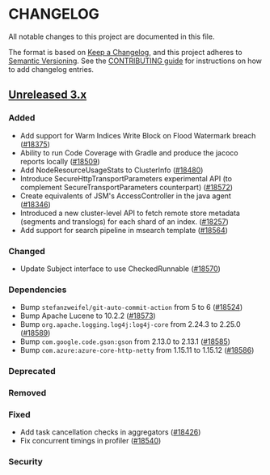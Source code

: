 # CHANGELOG
All notable changes to this project are documented in this file.

The format is based on [Keep a Changelog](https://keepachangelog.com/en/1.0.0/), and this project adheres to [Semantic Versioning](https://semver.org/spec/v2.0.0.html). See the [CONTRIBUTING guide](./CONTRIBUTING.md#Changelog) for instructions on how to add changelog entries.

## [Unreleased 3.x]
### Added
- Add support for Warm Indices Write Block on Flood Watermark breach ([#18375](https://github.com/opensearch-project/OpenSearch/pull/18375))
- Ability to run Code Coverage with Gradle and produce the jacoco reports locally ([#18509](https://github.com/opensearch-project/OpenSearch/issues/18509))
- Add NodeResourceUsageStats to ClusterInfo ([#18480](https://github.com/opensearch-project/OpenSearch/issues/18472))
- Introduce SecureHttpTransportParameters experimental API (to complement SecureTransportParameters counterpart) ([#18572](https://github.com/opensearch-project/OpenSearch/issues/18572))
- Create equivalents of JSM's AccessController in the java agent ([#18346](https://github.com/opensearch-project/OpenSearch/issues/18346))
- Introduced a new cluster-level API to fetch remote store metadata (segments and translogs) for each shard of an index. ([#18257](https://github.com/opensearch-project/OpenSearch/pull/18257))
- Add support for search pipeline in msearch template ([#18564](https://github.com/opensearch-project/OpenSearch/pull/18564))

### Changed
- Update Subject interface to use CheckedRunnable ([#18570](https://github.com/opensearch-project/OpenSearch/issues/18570))

### Dependencies
- Bump `stefanzweifel/git-auto-commit-action` from 5 to 6 ([#18524](https://github.com/opensearch-project/OpenSearch/pull/18524))
- Bump Apache Lucene to 10.2.2 ([#18573](https://github.com/opensearch-project/OpenSearch/pull/18573))
- Bump `org.apache.logging.log4j:log4j-core` from 2.24.3 to 2.25.0 ([#18589](https://github.com/opensearch-project/OpenSearch/pull/18589))
- Bump `com.google.code.gson:gson` from 2.13.0 to 2.13.1 ([#18585](https://github.com/opensearch-project/OpenSearch/pull/18585))
- Bump `com.azure:azure-core-http-netty` from 1.15.11 to 1.15.12 ([#18586](https://github.com/opensearch-project/OpenSearch/pull/18586))

### Deprecated

### Removed

### Fixed
- Add task cancellation checks in aggregators ([#18426](https://github.com/opensearch-project/OpenSearch/pull/18426))
- Fix concurrent timings in profiler ([#18540](https://github.com/opensearch-project/OpenSearch/pull/18540))

### Security

[Unreleased 3.x]: https://github.com/opensearch-project/OpenSearch/compare/3.1...main
